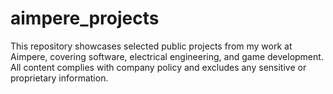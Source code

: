 # aimpere_projects
This repository showcases selected public projects from my work at Aimpere, covering software, electrical engineering, and game development. All content complies with company policy and excludes any sensitive or proprietary information.
